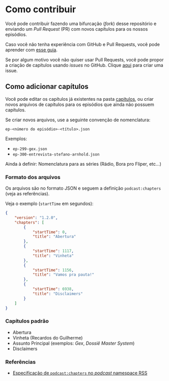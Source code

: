 # Como contribuir

Você pode contribuir fazendo uma bifurcação (_fork_) desse repositório e enviando um _Pull Request_ (PR) com novos capítulos para os nossos episódios.

Caso você não tenha experiência com GitHub e Pull Requests, você pode aprender com [esse guia](https://docs.github.com/pt/pull-requests/collaborating-with-pull-requests/proposing-changes-to-your-work-with-pull-requests/creating-a-pull-request).

Se por algum motivo você não quiser usar Pull Requests, você pode propor a criação de capítulos usando _issues_ no GitHub. Clique [aqui](https://github.com/fliperama-de-boteco/capitulos/issues/new/choose) para criar uma issue.

## Como adicionar capítulos

Você pode editar os capítulos já existentes na pasta [capitulos](./capitulos), ou criar novos arquivos de capítulos para os episódios que ainda não possuem capítulos.

Se criar novos arquivos, use a seguinte convenção de nomenclatura:

```
ep-<número do episódio>-<título>.json
```

Exemplos:
- `ep-299-gex.json`
- `ep-300-entrevista-stefano-arnhold.json`

Ainda à definir: Nomenclatura para as séries (Rádio, Bora pro Fliper, etc...)

### Formato dos arquivos

Os arquivos são no formato JSON e seguem a definição `podcast:chapters` (veja as referências).

Veja o exemplo (`startTime` em segundos):

```json
{
	"version": "1.2.0",
	"chapters": [
		{
			"startTime": 0,
			"title": "Abertura"
		},
		{
			"startTime": 1117,
			"title": "Vinheta"
		},
		{
			"startTime": 1156,
			"title": "Vamos pra pauta!"
		},
		{
			"startTime": 6938,
			"title": "Disclaimers"
		}
	]
}
```

### Capítulos padrão

- Abertura
- Vinheta (Recardos do Guilherme)
- Assunto Principal (exemplos: _Gex_, _Dossiê Master System_)
- Disclaimers

### Referências

- [Especificação de `podcast:chapters` no _podcast_ namespace RSS](https://github.com/Podcastindex-org/podcast-namespace/blob/main/chapters/jsonChapters.md)
